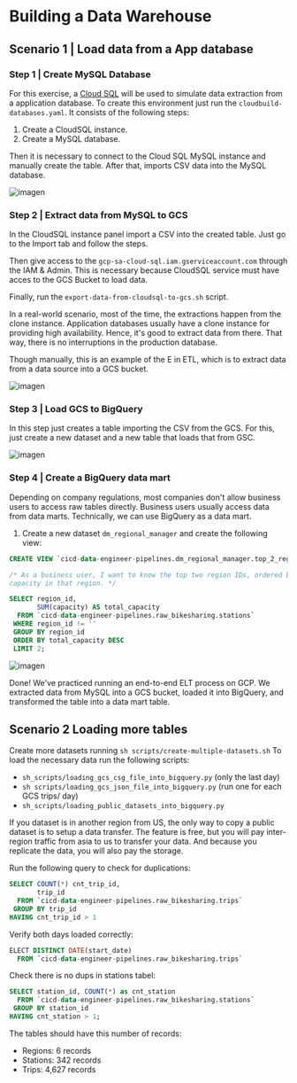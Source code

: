 # Building a Data Warehouse

## Scenario 1 | Load data from a App database

### Step 1 | Create MySQL Database

For this exercise, a [Cloud SQL](https://cloud.google.com/sql/docs/mysql) will be used to simulate data extraction from a application database. To create this environment just run the `cloudbuild-databases.yaml`. It consists of the following steps:

1. Create a CloudSQL instance.
2. Create a MySQL database.

Then it is necessary to connect to the Cloud SQL MySQL instance and manually create the table. After that, imports CSV data into the MySQL database. 

![imagen](https://user-images.githubusercontent.com/42701946/215279632-2972dc3e-7eda-4195-89ff-b89a8795a941.png)

### Step 2 | Extract data from MySQL to GCS

In the CloudSQL instance panel import a CSV into the created table. Just go to the Import tab and follow the steps.

Then give access to the `gcp-sa-cloud-sql.iam.gserviceaccount.com` through the IAM & Admin. This is necessary because CloudSQL service must have acces to the GCS Bucket to load data. 

Finally, run the `export-data-from-cloudsql-to-gcs.sh` script.

In a real-world scenario, most of the time, the extractions happen from the clone instance. Application databases usually have a clone instance for providing high availability. Hence,
it's good to extract data from there. That way, there is no interruptions in the production database.

Though manually, this is an example of the E in ETL, which is to extract data from a data source into a GCS bucket. 

![imagen](https://user-images.githubusercontent.com/42701946/215282134-d99b689b-15c5-417e-aa20-d000653473c9.png)

### Step 3 | Load GCS to BigQuery

In this step just creates a table importing the CSV from the GCS. For this, just create a new dataset and a new table that loads that from GSC. 

![imagen](https://user-images.githubusercontent.com/42701946/215282664-365c6088-6281-45c0-afcb-13a639148180.png)

### Step 4 | Create a BigQuery data mart

Depending on company regulations, most companies don't allow business users to access raw tables directly. Business users usually access data from data marts. Technically, we can use BigQuery as a data mart.

1. Create a new dataset `dm_regional_manager` and create the following view:

```sql
CREATE VIEW `cicd-data-engineer-pipelines.dm_regional_manager.top_2_region_by_capacity` AS

/* As a business user, I want to know the top two region IDs, ordered by the total stations'
capacity in that region. */

SELECT region_id,
       SUM(capacity) AS total_capacity
  FROM `cicd-data-engineer-pipelines.raw_bikesharing.stations`
 WHERE region_id != ''
 GROUP BY region_id
 ORDER BY total_capacity DESC
 LIMIT 2;
```

![imagen](https://user-images.githubusercontent.com/42701946/215283565-05fdc1b2-7fe7-4042-a7e0-502ba3c78649.png)

Done! We've practiced running an end-to-end ELT process on GCP. We extracted data from MySQL into a GCS bucket, loaded it into BigQuery, and transformed the table into a data mart table.

## Scenario 2 Loading more tables

Create more datasets running `sh scripts/create-multiple-datasets.sh`
To load the necessary data run the following scripts:

- `sh_scripts/loading_gcs_csg_file_into_bigquery.py` (only the last day)
- `sh scripts/loading_gcs_json_file_into_bigquery.py` (run one for each GCS trips/ day)
- `sh_scripts/loading_public_datasets_into_bigquery.py`

If you dataset is in another region from US, the only way to copy a public dataset is to setup a data transfer. The feature is free, but you will pay inter-region traffic from asia to us to transfer your data. And because you replicate the data, you will also pay the storage.

Run the following query to check for duplications:


```sql
SELECT COUNT(*) cnt_trip_id,
       trip_id
  FROM `cicd-data-engineer-pipelines.raw_bikesharing.trips`
 GROUP BY trip_id
HAVING cnt_trip_id > 1
```

Verify both days loaded correctly:

```sql
ELECT DISTINCT DATE(start_date)
  FROM `cicd-data-engineer-pipelines.raw_bikesharing.trips`
```

Check there is no dups in stations tabel:

```sql
SELECT station_id, COUNT(*) as cnt_station
  FROM `cicd-data-engineer-pipelines.raw_bikesharing.stations`
 GROUP BY station_id
HAVING cnt_station > 1;
```
The tables should have this number of records:

- Regions: 6 records
- Stations: 342 records
- Trips: 4,627 records
